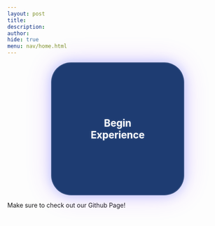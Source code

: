 ```yaml
---
layout: post
title:
description:
author:
hide: true
menu: nav/home.html
---
```


<style>
  body.fade-out {
    opacity: 0;
    transition: opacity 1s ease;
  }

  .circle {
    height: 300px;
    width: 300px;
    background-color: #1e3c72;
    border-radius: 15%;
    display: inline-block;
    cursor: pointer;
    position: relative;
    box-shadow: 0 0 25px rgba(50, 100, 255, 0.3), 0 0 60px rgba(150, 50, 255, 0.2);
    border: 2px solid rgba(255, 255, 255, 0.1);
    overflow: hidden;
    transition: background-color 0.4s ease;
  }

  .circle:hover {
    background-color: #8e24aa;
    box-shadow: 0 0 30px rgba(142, 36, 170, 0.5), 0 0 70px rgba(142, 36, 170, 0.3);
  }

  .text {
    position: absolute;
    top: 50%;
    left: 50%;
    transform: translate(-50%, -50%);
    font-weight: bold;
    color: white;
    font-size: 1.6em;
    text-shadow: 0 0 5px rgba(255, 255, 255, 0.2);
    pointer-events: none;
    z-index: 2;
  }

  .particle {
    position: absolute;
    width: 6px;
    height: 6px;
    border-radius: 50%;
    background: white;
    pointer-events: none;
    z-index: 1;
    animation: particle-explode 0.8s ease-out forwards;
  }

  @keyframes particle-explode {
    0% {
      transform: translate(0, 0) scale(1);
      opacity: 1;
    }
    100% {
      transform: translate(var(--x), var(--y)) scale(0.5);
      opacity: 0;
    }
  }
</style>

<div style="text-align: center;">
  <div class="circle" id="startButton">
    <div class="text">Begin Experience</div>
  </div>
</div>

<script>
  const button = document.getElementById("startButton");

  button.addEventListener("click", () => {
    // Particle explosion
    for (let i = 0; i < 50; i++) {
      const particle = document.createElement("div");
      particle.className = "particle";

      // Random position
      const angle = Math.random() * 2 * Math.PI;
      const radius = Math.random() * 150 + 50;
      const x = Math.cos(angle) * radius + "px";
      const y = Math.sin(angle) * radius + "px";

      particle.style.setProperty("--x", x);
      particle.style.setProperty("--y", y);

      // Random start position inside button
      const rect = button.getBoundingClientRect();
      particle.style.left = rect.left + rect.width / 2 + "px";
      particle.style.top = rect.top + rect.height / 2 + "px";

      document.body.appendChild(particle);

      // Remove after animation
      setTimeout(() => particle.remove(), 800);
    }

    // Fade out entire page
    document.body.classList.add("fade-out");

    // Navigate after animation
    setTimeout(() => {
      window.location.href = "https://frogpants.github.io/Project-Bitshift/current-project-renders/Bitshift-Updated-Demo2.html";
    }, 1000);
  });
</script>

Make sure to check out our Github Page!